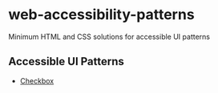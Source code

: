 # web-accessibility-patterns
Minimum HTML and CSS solutions for accessible UI patterns

## Accessible UI Patterns
- [Checkbox](checkbox.md)